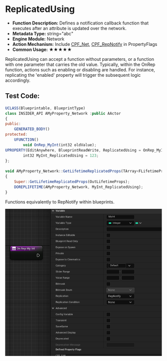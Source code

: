 # ReplicatedUsing

- **Function Description:** Defines a notification callback function that executes after an attribute is updated over the network.
- **Metadata Type:** string="abc"
- **Engine Module:** Network
- **Action Mechanism:** Include [CPF_Net](../../../../Flags/EPropertyFlags/CPF_Net.md), [CPF_RepNotify](../../../../Flags/EPropertyFlags/CPF_RepNotify.md) in PropertyFlags
- **Common Usage:** ★★★★★

ReplicatedUsing can accept a function without parameters, or a function with one parameter that carries the old value. Typically, within the OnRep function, actions such as enabling or disabling are handled. For instance, replicating the 'enabled' property will trigger the subsequent logic accordingly.

## Test Code:

```jsx
UCLASS(Blueprintable, BlueprintType)
class INSIDER_API AMyProperty_Network :public AActor
{
public:
	GENERATED_BODY()
protected:
	UFUNCTION()
		void OnRep_MyInt(int32 oldValue);
UPROPERTY(EditAnywhere, BlueprintReadWrite, ReplicatedUsing = OnRep_MyInt)
		int32 MyInt_ReplicatedUsing = 123;
};

void AMyProperty_Network::GetLifetimeReplicatedProps(TArray<FLifetimeProperty>& OutLifetimeProps) const
{
	Super::GetLifetimeReplicatedProps(OutLifetimeProps);
	DOREPLIFETIME(AMyProperty_Network, MyInt_ReplicatedUsing);
}
```

Functions equivalently to RepNotify within blueprints.

![Untitled](Untitled.png)
